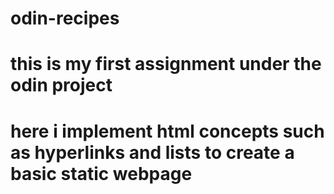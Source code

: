 # odin-recipes
# this is my first assignment under the odin project
# here i implement html concepts such as hyperlinks and lists to create a basic static webpage
